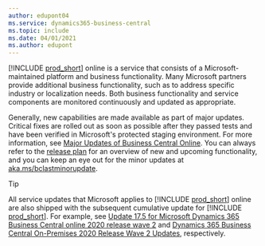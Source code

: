 ```yaml
---
author: edupont04
ms.service: dynamics365-business-central
ms.topic: include
ms.date: 04/01/2021
ms.author: edupont
---
```

[!INCLUDE [prod_short](prod_short.md)] online is a service that consists of a Microsoft-maintained platform and business functionality. Many Microsoft partners provide additional business functionality, such as to address specific industry or localization needs. Both business functionality and service components are monitored continuously and updated as appropriate.  

Generally, new capabilities are made available as part of major updates. Critical fixes are rolled out as soon as possible after they passed tests and have been verified in Microsoft's protected staging environment. For more information, see [Major Updates of Business Central Online](../administration/update-rollout-timelime.md). You can always refer to the [release plan](/dynamics365/release-plans/) for an overview of new and upcoming functionality, and you can keep an eye out for the minor updates at [aka.ms/bclastminorupdate](../whatsnew/whatsnew-update-17-5.md).  

> [!TIP]
> All service updates that Microsoft applies to [!INCLUDE [prod_short](prod_short.md)] online are also shipped with the subsequent cumulative update for [!INCLUDE [prod_short](prod_short.md)]. For example, see [Update 17.5 for Microsoft Dynamics 365 Business Central online 2020 release wave 2](../whatsnew/whatsnew-update-17-5.md) and [Dynamics 365 Business Central On-Premises 2020 Release Wave 2 Updates](../deployment/update-versions-17.md), respectively.
